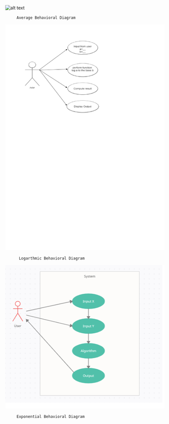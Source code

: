![alt text](https://github.com/99003512/SDLC_Calculator/blob/main/Architecture/Behavioural%20Diagrams/Average_Behavioral.jpg)

         Average Behavioral Diagram

![alt text](https://github.com/99003512/SDLC_Calculator/blob/main/Architecture/Behavioural%20Diagrams/use-case-diagram-logarthmic.jpg)
          
          Logarthmic Behavioral Diagram
          
 ![alt text](https://github.com/99003512/SDLC_Calculator/blob/main/Architecture/Behavioural%20Diagrams/Exponential%20low%20level.png)

         Exponential Behavioral Diagram
